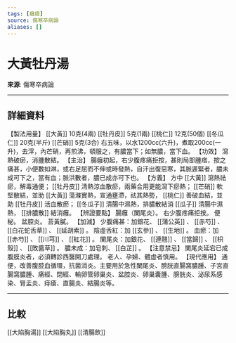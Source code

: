 ```yaml
---
tags: [癰瘍]
source: 傷寒卒病論
aliases: []
---
```


# 大黃牡丹湯

**來源**: 傷寒卒病論  

---

## 詳細資料
【製法用量】 [[大黃]] 10克(4兩) [[牡丹皮]] 5克(1兩) [[桃仁]] 12克(50個) [[冬瓜仁]] 20克(半斤) [[芒硝]] 5克(3合)
右五味，以水1200cc(六升)，煮取200cc(一升)，去滓，內芒硝，再煎沸，頓服之，有膿當下；如無膿，當下血。
【功效】
瀉熱破瘀，消腫散結。
【主治】
腸癰初起，右少腹疼痛拒按，甚則局部腫痞，按之痛甚，小便數如淋，或右足屈而不伸或時發熱，自汗出復惡寒，其脈遲緊者，膿未成可下之，當有血；脈洪數者，膿已成亦可下也。
【方義】
方中 [[大黃]] 瀉熱祛瘀，解毒通便； [[牡丹皮]] 清熱涼血散瘀，兩藥合用更能瀉下瘀熱； [[芒硝]] 軟堅散結，並助 [[大黃]] 蕩滌實熱，宣通壅滯，祛其熱勢， [[桃仁]] 善破血結，並助 [[牡丹皮]] 活血散瘀； [[冬瓜子]] 清腸中濕熱，排膿散結消 [[瓜子]] 清腸中濕熱， [[排膿散]] 結消癰。
【辨證要點】
腸癰（闌尾炎）。
右少腹疼痛拒按。
便秘。
盆腔炎。
苔黃膩。
【加減】
少腹痛甚：加銀花、 [[蒲公英]] 、 [[赤芍]] 、 [[白花蛇舌草]] 、 [[延胡索]] 。
陰虛舌紅：加 [[玄參]] 、 [[生地]] 。
血瘀：加 [[赤芍]] 、 [[川芎]] 、 [[紅花]] 。
闌尾炎：加銀花、 [[連翹]] 、 [[當歸]] 、 [[枳殼]] 、 [[敗醬草]] 。
膿未成：加皂刺、 [[白芷]] 。
【注意禁忌】
闌尾炎延宕已成腹膜炎者，必須轉診西醫開刀處理。
老人、孕婦、體虛者慎用。
【現代應用】
通便，改善腹腔血循環，抗菌消炎。主要用於急性闌尾炎、膀胱直腸窩膿腫、子宮直腸窩膿腫、痛經、閉經、輸卵管卵巢炎、盆腔炎、卵巢囊腫、膀胱炎、泌尿系感染、腎盂炎、痔瘡、直腸炎、結腸炎等。

---

## 比較
[[大陷胸湯]]
[[大陷胸丸]]
[[清腸飲]]
